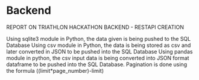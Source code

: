 # Backend

REPORT ON TRIATHLON HACKATHON
BACKEND - RESTAPI CREATION


Using sqlite3 module in Python, the data given is being pushed to the SQL Database
Using csv module in Python, the data is being stored as csv and later converted in JSON to be pushed into the SQL Database
Using pandas module in python, the csv input data is being converted into JSON format dataframe to be pushed into the SQL Database.
Pagination is done using the formula
((limit*page_number)-limit)
